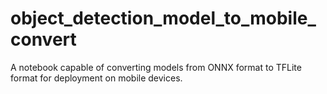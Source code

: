 # object_detection_model_to_mobile_convert
A notebook capable of converting models from ONNX format to TFLite format for deployment on mobile devices.
